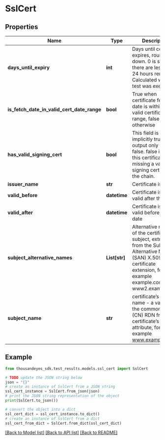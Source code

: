 # SslCert


## Properties

Name | Type | Description | Notes
------------ | ------------- | ------------- | -------------
**days_until_expiry** | **int** | Days until certificate expires, rounded down. 0 is shown if there are less than 24 hours remaining. Calculated when the test was executed. | [optional] 
**is_fetch_date_in_valid_cert_date_range** | **bool** | True when certificate fetch date is within the valid certificate date range, false otherwise | [optional] 
**has_valid_signing_cert** | **bool** | This field is implicitly true; it is output only when false. false indicates this certificate was missing a valid signing certificate in the chain. | [optional] 
**issuer_name** | **str** | Certificate issuer | [optional] 
**valid_before** | **datetime** | Certificate is not valid after this date | [optional] 
**valid_after** | **datetime** | Certificate is not valid before this date | [optional] 
**subject_alternative_names** | **List[str]** | Alternative name(s) of the certificate subject, extracted from the Subject Alternative Name (SAN) X.509 certificate extension, for example example.com, www2.example.com | [optional] 
**subject_name** | **str** | certificate’s subject name - a value of the common name (CN) RDN from the certificate’s Subject attribute, for example www.example.com | [optional] 

## Example

```python
from thousandeyes_sdk.test_results.models.ssl_cert import SslCert

# TODO update the JSON string below
json = "{}"
# create an instance of SslCert from a JSON string
ssl_cert_instance = SslCert.from_json(json)
# print the JSON string representation of the object
print(SslCert.to_json())

# convert the object into a dict
ssl_cert_dict = ssl_cert_instance.to_dict()
# create an instance of SslCert from a dict
ssl_cert_from_dict = SslCert.from_dict(ssl_cert_dict)
```
[[Back to Model list]](../README.md#documentation-for-models) [[Back to API list]](../README.md#documentation-for-api-endpoints) [[Back to README]](../README.md)


